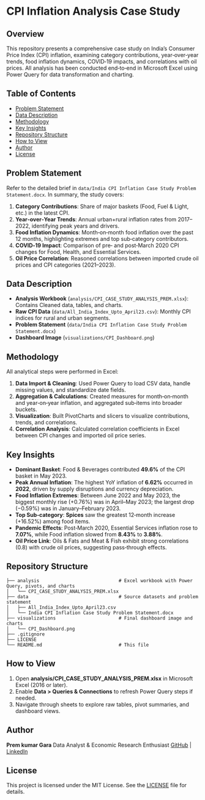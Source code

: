 # CPI Inflation Analysis Case Study

## Overview

This repository presents a comprehensive case study on India’s Consumer Price Index (CPI) inflation, examining category contributions, year‑over‑year trends, food inflation dynamics, COVID‑19 impacts, and correlations with oil prices. All analysis has been conducted end‑to‑end in Microsoft Excel using Power Query for data transformation and charting.

## Table of Contents

* [Problem Statement](#problem-statement)
* [Data Description](#data-description)
* [Methodology](#methodology)
* [Key Insights](#key-insights)
* [Repository Structure](#repository-structure)
* [How to View](#how-to-view)
* [Author](#author)
* [License](#license)

## Problem Statement

Refer to the detailed brief in `data/India CPI Inflation Case Study Problem Statement.docx`. In summary, the study covers:

1. **Category Contributions**: Share of major baskets (Food, Fuel & Light, etc.) in the latest CPI.
2. **Year‑over‑Year Trends**: Annual urban+rural inflation rates from 2017–2022, identifying peak years and drivers.
3. **Food Inflation Dynamics**: Month‑on‑month food inflation over the past 12 months, highlighting extremes and top sub‑category contributors.
4. **COVID‑19 Impact**: Comparison of pre‑ and post‑March 2020 CPI changes for Food, Health, and Essential Services.
5. **Oil Price Correlation**: Reasoned correlations between imported crude oil prices and CPI categories (2021–2023).

## Data Description

* **Analysis Workbook** (`analysis/CPI_CASE_STUDY_ANALYSIS_PREM.xlsx`): Contains Cleaned data, tables, and charts.
* **Raw CPI Data** (`data/All_India_Index_Upto_April23.csv`): Monthly CPI indices for rural and urban segments.
* **Problem Statement** (`data/India CPI Inflation Case Study Problem Statement.docx`)
* **Dashboard Image** (`visualizations/CPI_Dashboard.png`)

## Methodology

All analytical steps were performed in Excel:

1. **Data Import & Cleaning**: Used Power Query to load CSV data, handle missing values, and standardize date fields.
2. **Aggregation & Calculations**: Created measures for month‑on‑month and year‑on‑year inflation, and aggregated sub‑items into broader buckets.
3. **Visualization**: Built PivotCharts and slicers to visualize contributions, trends, and correlations.
4. **Correlation Analysis**: Calculated correlation coefficients in Excel between CPI changes and imported oil price series.

## Key Insights

* **Dominant Basket**: Food & Beverages contributed **49.6%** of the CPI basket in May 2023.
* **Peak Annual Inflation**: The highest YoY inflation of **6.62%** occurred in **2022**, driven by supply disruptions and currency depreciation.
* **Food Inflation Extremes**: Between June 2022 and May 2023, the biggest monthly rise (+0.76%) was in April–May 2023; the largest drop (−0.59%) was in January–February 2023.
* **Top Sub‑category**: **Spices** saw the greatest 12‑month increase (+16.52%) among food items.
* **Pandemic Effects**: Post‑March 2020, Essential Services inflation rose to **7.07%**, while Food inflation slowed from **8.43%** to **3.88%**.
* **Oil Price Link**: Oils & Fats and Meat & Fish exhibit strong correlations (0.8) with crude oil prices, suggesting pass‑through effects.

## Repository Structure

```plaintext
├── analysis                             # Excel workbook with Power Query, pivots, and charts
│   └── CPI_CASE_STUDY_ANALYSIS_PREM.xlsx
├── data                                 # Source datasets and problem statement
│   ├── All_India_Index_Upto_April23.csv
│   └── India CPI Inflation Case Study Problem Statement.docx
├── visualizations                       # Final dashboard image and charts
│   └── CPI_Dashboard.png
├── .gitignore
├── LICENSE
└── README.md                            # This file
```

## How to View

1. Open **analysis/CPI_CASE_STUDY_ANALYSIS_PREM.xlsx** in Microsoft Excel (2016 or later).
2. Enable **Data > Queries & Connections** to refresh Power Query steps if needed.
3. Navigate through sheets to explore raw tables, pivot summaries, and dashboard views.

## Author

**Prem kumar Gara**
Data Analyst & Economic Research Enthusiast
[GitHub](https://github.com/premkumar-1122) | [LinkedIn](https://www.linkedin.com/in/prem-kumar-gara-4aa95b132)

## License

This project is licensed under the MIT License. See the [LICENSE](LICENSE) file for details.

